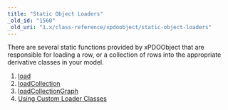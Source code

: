 ```yaml
---
title: "Static Object Loaders"
_old_id: "1560"
_old_uri: "1.x/class-reference/xpdoobject/static-object-loaders"
---
```


There are several static functions provided by xPDOObject that are responsible for loading a row, or a collection of rows into the appropriate derivative classes in your model.

1. [load](/xpdo/1.x/class-reference/xpdoobject/static-object-loaders/load)
2. [loadCollection](/xpdo/1.x/class-reference/xpdoobject/static-object-loaders/loadcollection)
3. [loadCollectionGraph](/xpdo/1.x/class-reference/xpdoobject/static-object-loaders/loadcollectiongraph)
4. [Using Custom Loader Classes](/xpdo/1.x/class-reference/xpdoobject/static-object-loaders/using-custom-loader-classes)